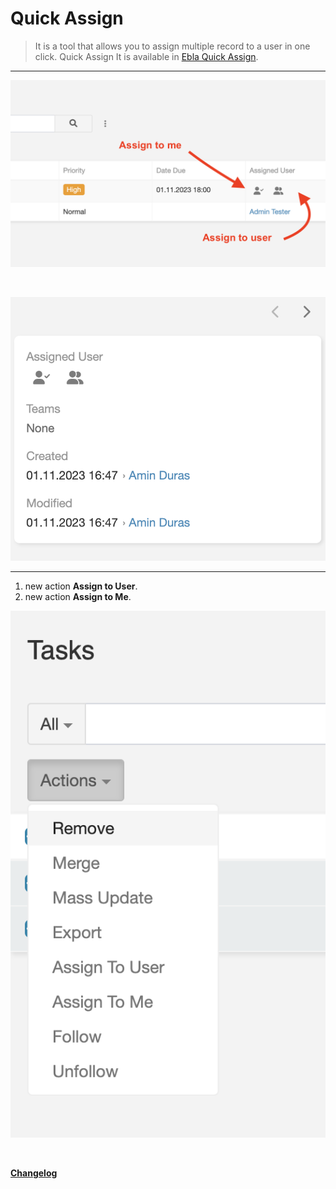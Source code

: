 # Quick Assign <a href="https://www.eblasoft.com.tr/espocrm-extension-page/quick-assign" target="_blank" id="ext-version" data-id="64be50a26090b021e"></a>

> It is a tool that allows you to assign multiple record to a user in one click.
> Quick Assign It is available in [Ebla Quick Assign](https://www.eblasoft.com.tr/espocrm-extension-page/quick-assign).

---

![Quick Assign](../../_static/images/extensions/quick-assign/quick-assign.png)

<br>

![Quick Assign](../../_static/images/extensions/quick-assign/quick-assign-1.png)

---

1. new action **Assign to User**.
2. new action **Assign to Me**.

![Quick Assign](../../_static/images/extensions/quick-assign/quick-assign-op.png)

<br>

**<font color=gray> [Changelog](changelog.md) </font>**
